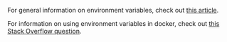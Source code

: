 For general information on environment variables, check out
[this article](https://en.wikipedia.org/wiki/Environment_variable).

For information on using environment variables in docker, check out
[this Stack Overflow question](https://stackoverflow.com/questions/30494050/how-do-i-pass-environment-variables-to-docker-containers).
